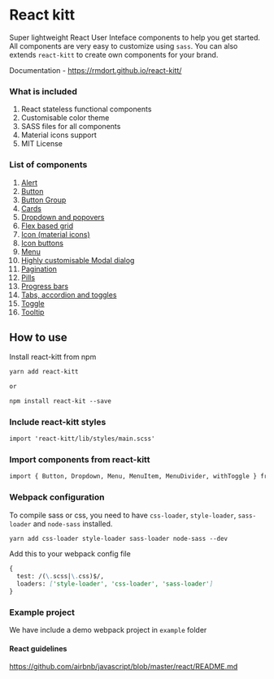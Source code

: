 # React kitt

Super lightweight React User Inteface components to help you get started. All components are very easy to customize using `sass`. You can also extends `react-kitt` to create own components for your brand.

Documentation - https://rmdort.github.io/react-kitt/

### What is included

1. React stateless functional components
2. Customisable color theme
3. SASS files for all components
4. Material icons support
5. MIT License

### List of components
1. [Alert](https://rmdort.github.io/react-kitt/#alert)
2. [Button](https://rmdort.github.io/react-kitt/#button)
3. [Button Group](https://rmdort.github.io/react-kitt/#buttongroup)
4. [Cards](https://rmdort.github.io/react-kitt/#card)
5. [Dropdown and popovers](https://rmdort.github.io/react-kitt/#dropdown)
6. [Flex based grid](https://rmdort.github.io/react-kitt/#row)
7. [Icon (material icons)](https://rmdort.github.io/react-kitt/#icon)
8. [Icon buttons](https://rmdort.github.io/react-kitt/#iconbutton)
9. [Menu](https://rmdort.github.io/react-kitt/#menu)
10. [Highly customisable Modal dialog](https://rmdort.github.io/react-kitt/#modal)
11. [Pagination](https://rmdort.github.io/react-kitt/#pagination)
12. [Pills](https://rmdort.github.io/react-kitt/#pill)
13. [Progress bars](https://rmdort.github.io/react-kitt/#progress)
14. [Tabs, accordion and toggles](https://rmdort.github.io/react-kitt/#tab)
15. [Toggle](https://rmdort.github.io/react-kitt/#toggle)
16. [Tooltip](https://rmdort.github.io/react-kitt/#tooltip)

## How to use

Install react-kitt from npm

```md
yarn add react-kitt

or

npm install react-kit --save
```

### Include react-kitt styles
```md
import 'react-kitt/lib/styles/main.scss'
```

### Import components from react-kitt

```md
import { Button, Dropdown, Menu, MenuItem, MenuDivider, withToggle } from 'react-kitt'
```

### Webpack configuration

To compile sass or css, you need to have `css-loader`, `style-loader`, `sass-loader` and `node-sass` installed.

````md
yarn add css-loader style-loader sass-loader node-sass --dev
````

Add this to your webpack config file

````md
{
  test: /(\.scss|\.css)$/,
  loaders: ['style-loader', 'css-loader', 'sass-loader']
}
````

### Example project

We have include a demo webpack project in `example` folder

#### React guidelines

https://github.com/airbnb/javascript/blob/master/react/README.md